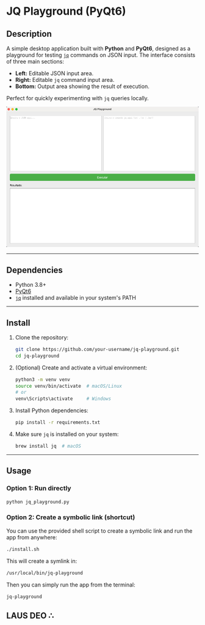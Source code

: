 # JQ Playground (PyQt6)

## Description

A simple desktop application built with **Python** and **PyQt6**, designed as a playground for testing [`jq`](https://stedolan.github.io/jq/) commands on JSON input.
The interface consists of three main sections:

- **Left:** Editable JSON input area.
- **Right:** Editable `jq` command input area.
- **Bottom:** Output area showing the result of execution.

Perfect for quickly experimenting with `jq` queries locally.

<p align="center">
  <img src="screenshot.png" alt="JQ Playground Screenshot" width="600">
</p>

---

## Dependencies

- Python 3.8+
- [PyQt6](https://pypi.org/project/PyQt6/)
- [`jq`](https://stedolan.github.io/jq/) installed and available in your system's PATH

---

## Install

1. Clone the repository:

    ```bash
    git clone https://github.com/your-username/jq-playground.git
    cd jq-playground
    ```

2. (Optional) Create and activate a virtual environment:

    ```bash
    python3 -m venv venv
    source venv/bin/activate  # macOS/Linux
    # or
    venv\Scripts\activate     # Windows
    ```

3. Install Python dependencies:

    ```bash
    pip install -r requirements.txt
    ```

4. Make sure `jq` is installed on your system:

    ```bash
    brew install jq  # macOS
    ```

---

## Usage

### Option 1: Run directly

```bash
python jq_playground.py
```

### Option 2: Create a symbolic link (shortcut)

You can use the provided shell script to create a symbolic link and run the app from anywhere:

```bash
./install.sh
```

This will create a symlink in:
```bash
/usr/local/bin/jq-playground
```

Then you can simply run the app from the terminal:

```bash
jq-playground
```

## LAUS DEO ∴
